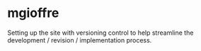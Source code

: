 # mgioffre
Setting up the site with versioning control to help streamline the development / revision / implementation process. 
